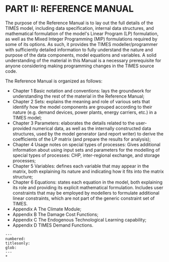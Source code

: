# PART II: REFERENCE MANUAL

The purpose of the Reference Manual is to lay out the full details of the TIMES model, including data specification, internal data structures, and mathematical formulation of the model's Linear Program (LP) formulation, as well as the Mixed Integer Programming (MIP) formulations required by some of its options. As such, it provides the TIMES modeller/programmer with sufficiently detailed information to fully understand the nature and purpose of the data components, model equations and variables. A solid understanding of the material in this Manual is a necessary prerequisite for anyone considering making programming changes in the TIMES source code.

The Reference Manual is organized as follows:

- Chapter 1 Basic notation and conventions: lays the groundwork for understanding the rest of the material in the Reference Manual;
- Chapter 2 Sets: explains the meaning and role of various sets that identify how the model components are grouped according to their nature (e.g. demand devices, power plants, energy carriers, etc.) in a TIMES model;
- Chapter 3 Parameters: elaborates the details related to the user-provided numerical data, as well as the internally constructed data structures, used by the model generator (and report writer) to derive the coefficients of the LP matrix (and prepare the results for analysis);
- Chapter 4 Usage notes on special types of processes: Gives additional information about using input sets and parameters for the modelling of special types of processes: CHP, inter-regional exchange, and storage processes;
- Chapter 5 Variables: defines each variable that may appear in the matrix, both explaining its nature and indicating how it fits into the matrix structure;
- Chapter 6 Equations: states each equation in the model, both explaining its role and providing its explicit mathematical formulation. Includes user constraints that may be employed by modellers to formulate additional linear constraints, which are not part of the generic constraint set of TIMES.
- Appendix A The Climate Module;
- Appendix B The Damage Cost Functions;
- Appendix C The Endogenous Technological Learning capability;
- Appendix D TIMES Demand Functions.

```{toctree}
---
numbered:
titlesonly:
glob:
---
*
```
